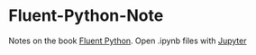 # Fluent-Python-Note

Notes on the book [Fluent Python](http://shop.oreilly.com/product/0636920032519.do).  Open .ipynb files with [Jupyter](https://jupyter.org/)
